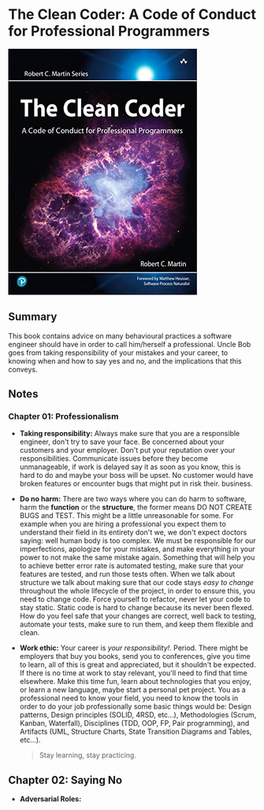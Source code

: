 # The Clean Coder: A Code of Conduct for Professional Programmers

![The Clean Coder Cover](./covers/the-clean-coder-cover.jpeg)

## Summary

This book contains advice on many behavioural practices a software engineer should have in order to call him/herself a
professional. Uncle Bob goes from taking responsibility of your mistakes and your career, to knowing when and how to say
yes and no, and the implications that this conveys.

## Notes

### Chapter 01: Professionalism

- **Taking responsibility:** Always make sure that you are a responsible engineer, don't try to save your face. Be
  concerned about your customers and your employer. Don't put your reputation over your responsibilities. Communicate
  issues before they become unmanageable, if work is delayed say it as soon as you know, this is hard to do and maybe
  your boss will be upset. No customer would have broken features or encounter bugs that might put in risk their.
  business.


- **Do no harm:** There are two ways where you can do harm to software, harm the **function** or the **structure**, the
  former means DO NOT CREATE BUGS and TEST. This might be a little unreasonable for some. For example when you are
  hiring a professional you expect them to understand their field in its entirety don't we, we don't expect doctors
  saying: well human body is too complex. We must be responsible for our imperfections, apologize for your mistakes, and
  make everything in your power to not make the same mistake again. Something that will help you to achieve better error
  rate is automated testing, make sure that your features are tested, and run those tests often. When we talk about
  structure we talk about making sure that our code stays _easy to change_ throughout the whole lifecycle of the
  project, in order to ensure this, you need to change code. Force yourself to refactor, never let your code to stay
  static. Static code is hard to change because its never been flexed. How do you feel safe that your changes are
  correct, well back to testing, automate your tests, make sure to run them, and keep them flexible and clean.


- **Work ethic:** Your career is _your responsibility!_. Period. There might be employers that buy you books, send you
  to conferences, give you time to learn, all of this is great and appreciated, but it shouldn't be expected. If there
  is no time at work to stay relevant, you'll need to find that time elsewhere. Make this time fun, learn about
  technologies that you enjoy, or learn a new language, maybe start a personal pet project. You as a professional need
  to know your field, you need to know the tools in order to do your job professionally some basic things would be:
  Design patterns, Design principles (SOLID, 4RSD, etc...), Methodologies (Scrum, Kanban, Waterfall), Disciplines (TDD,
  OOP, FP, Pair programming), and Artifacts (UML, Structure Charts, State Transition Diagrams and Tables, etc...).
  > Stay learning, stay practicing.

## Chapter 02: Saying No

- **Adversarial Roles:**
